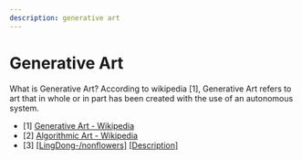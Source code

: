 ```yaml
---
description: generative art
---
```


# Generative Art

What is Generative Art? According to wikipedia \[1\], Generative Art refers to art that in whole or in part has been created with the use of an autonomous system.

* \[1\] [Generative Art - Wikipedia](https://en.wikipedia.org/wiki/Generative_art)
* \[2\] [Algorithmic Art - Wikipedia](https://en.wikipedia.org/wiki/Algorithmic_art)
* \[3\] [\[LingDong-/nonflowers\]](https://github.com/LingDong-/nonflowers) [\[Description\]](https://drive.google.com/file/d/1g1gVmRKdn4He0fgavvKt54tb6HmMYANU/view)



